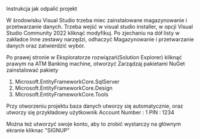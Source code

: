 Instrukcja jak odpalić projekt

W środowisku Visual Studio trzeba miec zainstalowane magazynowanie i przetwarzanie danych.
Trzeba wejść w visual studio installer, w opcji Visual Studio Community 2022 kliknąć modyfikuj.
Po zjechaniu na dół listy w zakładce Inne zestawy narzędzi, odhaczyć Magazynowanie i przetwarzanie danych oraz zatwierdzić wybór.

Po prawej stronie w Eksploratorze rozwiązań(Solution Explorer) kliknąć prawym na ATM Banking machine, otworzyć Zarządzaj pakietami NuGet
zainstalować pakiety
1. Microsoft.EntityFrameworkCore.SqlServer
2. Microsoft.EntityFrameworkCore.Design
3. Microsoft.EntityFrameworkCore.Tools

Przy otworzeniu projektu baza danych utworzy się automatycznie, oraz utworzy się przykładowy użytkownik
Account Number : 1
PIN : 1234

Można też utworzyć swoje konto, aby to zrobić wystarczy na głównym ekranie kliknac "SIGNUP"

